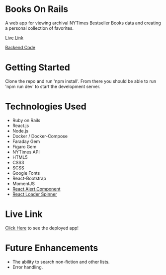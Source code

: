 # Books On Rails

A web app for viewing archival NYTimes Bestseller Books data and creating a personal collection of favorites.

[Live Link](https://booksonrails1.netlify.app/)

[Backend Code](https://github.com/mickey-vershbow/books-backend3.git)

# Getting Started

Clone the repo and run 'npm install'. From there you should be able to run 'npm run dev' to start the development server.

# Technologies Used

- Ruby on Rails
- React.js
- Node.js
- Docker / Docker-Compose
- Faraday Gem
- Figaro Gem
- NYTimes API
- HTML5
- CSS3
- SCSS
- Google Fonts
- React-Bootstrap
- MomentJS
- [React Alert Component](https://reactjsexample.com/a-simple-react-alert-component/)
- [React Loader Spinner](https://www.npmjs.com/package/react-loader-spinner)

# Live Link

[Click Here](https://booksonrails1.netlify.app/) to see the deployed app!

# Future Enhancements

- The ability to search non-fiction and other lists.
- Error handling.

